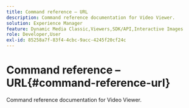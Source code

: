 ```yaml
---
title: Command reference – URL
description: Command reference documentation for Video Viewer.
solution: Experience Manager
feature: Dynamic Media Classic,Viewers,SDK/API,Interactive Images
role: Developer,User
exl-id: 85258a7f-83f4-4cbc-9acc-4245f20cf24c
---
```

# Command reference – URL{#command-reference-url}

Command reference documentation for Video Viewer.
